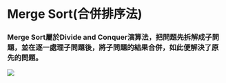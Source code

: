 # Merge Sort(合併排序法)
### Merge Sort屬於Divide and Conquer演算法，把問題先拆解成子問題，並在逐一處理子問題後，將子問題的結果合併，如此便解決了原先的問題。
![](https://github.com/alrightchiu/SecondRound/blob/master/content/Algorithms%20and%20Data%20Structures/Sorting%20series/ComparisonSort_fig/MergeSort/f1.png?raw=true)
